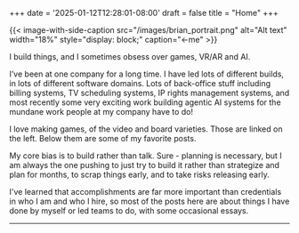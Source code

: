 +++
date = '2025-01-12T12:28:01-08:00'
draft = false
title = "Home"
+++

{{< image-with-side-caption
    src="/images/brian_portrait.png"
    alt="Alt text"
    width="18%"
    style="display: block;"
    caption="←me" >}}


I build things, and I sometimes obsess over games, VR/AR and AI.

I’ve been at one company for a long time.  I have led lots of different builds, in lots of different software domains.  Lots of back-office stuff including billing systems, TV scheduling systems, IP rights management systems, and most recently some very exciting work building agentic AI systems for the mundane work people at my company have to do!

I love making games, of the video and board varieties.  Those are linked on the left. Below them are some of my favorite posts.

My core bias is to build rather than talk.  Sure - planning is necessary, but I am always the one pushing to just try to build it rather than strategize and plan for months, to scrap things early, and to take risks releasing early.

I've learned that accomplishments are far more important than credentials in who I am and who I hire, so most of the posts here are about things I have done by myself or led teams to do, with some occasional essays.

---